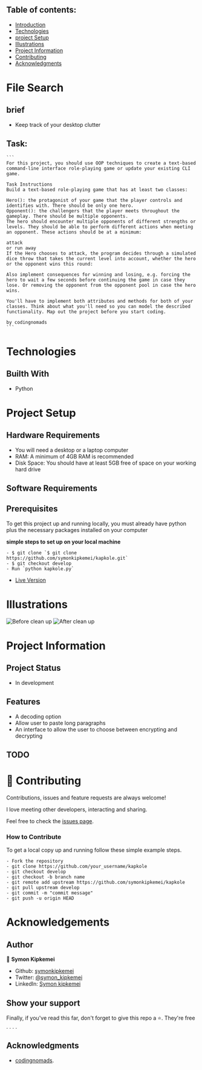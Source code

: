 
## Table of contents:
- [Introduction](#intro)
- [Technologies](#tech)
- [project Setup](#projo)
- [Illustrations](#illus)
- [Project Information](#info)
- [Contributing](#contri)
- [Acknowledgments](#know)

<INTRODUCTION>

<h1 id="intro">File Search</h1>

## brief
- Keep track of your desktop clutter


## Task:
    ```
    For this project, you should use OOP techniques to create a text-based command-line interface role-playing game or update your existing CLI game.

    Task Instructions
    Build a text-based role-playing game that has at least two classes:

    Hero(): the protagonist of your game that the player controls and identifies with. There should be only one hero.
    Opponent(): the challengers that the player meets throughout the gameplay. There should be multiple opponents.
    The hero should encounter multiple opponents of different strengths or levels. They should be able to perform different actions when meeting an opponent. These actions should be at a minimum:

    attack
    or run away
    If the Hero chooses to attack, the program decides through a simulated dice throw that takes the current level into account, whether the hero or the opponent wins this round:

    Also implement consequences for winning and losing, e.g. forcing the hero to wait a few seconds before continuing the game in case they lose. Or removing the opponent from the opponent pool in case the hero wins.

    You'll have to implement both attributes and methods for both of your classes. Think about what you'll need so you can model the described functionality. Map out the project before you start coding.

    by codingnomads
    ```

<TECHNOLOGIES>

<h1 id="tech">Technologies</h1>

## Builth With
- Python


<PROJECT-SETUP>

<h1 id="projo">Project Setup</h1>


## Hardware Requirements
- You will need a desktop or a laptop computer
- RAM: A minimum of 4GB RAM is recommended
- Disk Space: You should have at least 5GB free of space on your working hard drive

## Software Requirements

## Prerequisites

To get this project up and running locally, you must already have python plus the necessary packages installed on your computer

**simple steps to set up on your local machine**

```
- $ git clone `$ git clone https://github.com/symonkipkemei/kapkole.git`
- $ git checkout develop
- Run `python kapkole.py`
```

- [Live Version](https://replit.com/@symonkipkemei/kapkole#kapkole.py)


<ILLUSTRATIONS>

<h1 id="illus">Illustrations</h1>

![Before clean up](before.png)
![After clean up](after.png)


<PROJECT-INFORMATION>

<h1 id="info">Project Information</h1>

## Project Status
- In development

## Features
- A decoding option
- Allow user to paste long paragraphs
- An interface to allow the user to choose between encrypting and decrypting

## TODO



<CONTRIBUTING>

<h1 id="contri">🤝 Contributing</h1>

Contributions, issues and feature requests are always welcome!

I love meeting other developers, interacting and sharing.

Feel free to check the [issues page](https://github.com/symonkipkemei/kapkole/issues).

### How to Contribute

To get a local copy up and running follow these simple example steps.

```
- Fork the repository
- git clone https://github.com/your_username/kapkole
- git checkout develop
- git checkout -b branch name
- git remote add upstream https://github.com/symonkipkemei/kapkole
- git pull upstream develop
- git commit -m "commit message"
- git push -u origin HEAD
```


<ACKNOWLEDGMENTS>

<h1 id="know">Acknowledgements</h1>

## Author

👤 **Symon Kipkemei**

- Github: [symonkipkemei](https://github.com/symonkipkemei)
- Twitter: [@symon_kipkemei](https://twitter.com/symon_kipkemei)
- LinkedIn: [Symon kipkemei](https://www.linkedin.com/in/symon-kipkemei/)


## Show your support

Finally, if you've read this far, don't forget to give this repo a ⭐️. They're free . . . .

## Acknowledgments

- [codingnomads](https://codingnomads.co/).
